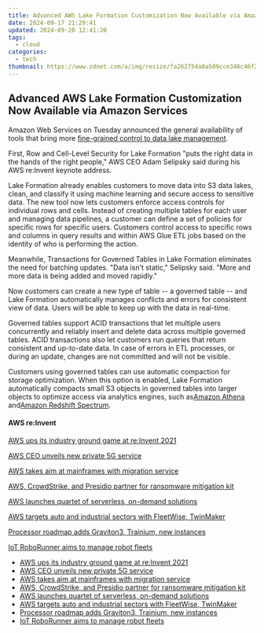 ```yaml
---
title: Advanced AWS Lake Formation Customization Now Available via Amazon Services
date: 2024-09-17 21:29:41
updated: 2024-09-20 12:41:20
tags:
  - cloud
categories:
  - tech
thumbnail: https://www.zdnet.com/a/img/resize/fa262754a0a509cce346c46f20d6465b8567441f/2021/06/28/20a585a6-81ff-4046-bba5-b4f43a73ca87/aws-bugfest-competition-to-find-and-fix-amazon-bugs.jpg?width=278&height=156&fit=crop&auto=webp
---
```


## Advanced AWS Lake Formation Customization Now Available via Amazon Services

Amazon Web Services on Tuesday announced the general availability of tools that bring more [fine-grained control to data lake management](https://buy.geni.us/Proxy.ashx?TSID=368250&GR%5FURL=https%3A%2F%2Faws.amazon.com%2Fblogs%2Faws%2Faws-lake-formation-general-availability-of-cell-level-security-and-governed-tables-with-automatic-compaction%2F%3Ftag%3Dzd-buy-button-20%26ascsubtag%3D%5F%5FCOM%5FCLICK%5FID%5F%5F%7Ce02710da-7eb7-4cd1-83ad-5bcd5f170aa0%7Cdtp&dtb=1). 

First, Row and Cell-Level Security for Lake Formation "puts the right data in the hands of the right people," AWS CEO Adam Selipsky said during his AWS re:Invent keynote address. 

Lake Formation already enables customers to move data into S3 data lakes, clean, and classify it using machine learning and secure access to sensitive data. The new tool now lets customers enforce access controls for individual rows and cells. Instead of creating multiple tables for each user and managing data pipelines, a customer can define a set of policies for specific rows for specific users. Customers control access to specific rows and columns in query results and within AWS Glue ETL jobs based on the identity of who is performing the action. 

Meanwhile, Transactions for Governed Tables in Lake Formation eliminates the need for batching updates. "Data isn't static," Selipsky said. "More and more data is being added and moved rapidly."

Now customers can create a new type of table -- a governed table -- and Lake Formation automatically manages conflicts and errors for consistent view of data. Users will be able to keep up with the data in real-time. 

Governed tables support ACID transactions that let multiple users concurrently and reliably insert and delete data across multiple governed tables. ACID transactions also let customers run queries that return consistent and up-to-date data. In case of errors in ETL processes, or during an update, changes are not committed and will not be visible.

Customers using governed tables can use automatic compaction for storage optimization. When this option is enabled, Lake Formation automatically compacts small S3 objects in governed tables into larger objects to optimize access via analytics engines, such as[Amazon Athena](https://buy.geni.us/Proxy.ashx?TSID=368250&GR%5FURL=https%3A%2F%2Faws.amazon.com%2Fathena%2F%3Ftag%3Dzd-buy-button-20%26ascsubtag%3D%5F%5FCOM%5FCLICK%5FID%5F%5F%7Ce02710da-7eb7-4cd1-83ad-5bcd5f170aa0%7Cdtp&dtb=1) and[Amazon Redshift Spectrum](https://buy.geni.us/Proxy.ashx?TSID=368250&GR%5FURL=https%3A%2F%2Fdocs.aws.amazon.com%2Fredshift%2Flatest%2Fdg%2Fc-getting-started-using-spectrum.html%3Ftag%3Dzd-buy-button-20%26ascsubtag%3D%5F%5FCOM%5FCLICK%5FID%5F%5F%7Ce02710da-7eb7-4cd1-83ad-5bcd5f170aa0%7Cdtp&dtb=1). 

#### AWS re:Invent

[AWS ups its industry ground game at re:Invent 2021](https://www.zdnet.com/article/aws-ups-its-industry-ground-game-at-reinvent-2021/ "AWS ups its industry ground game at re:Invent 2021")

[AWS CEO unveils new private 5G service](https://www.zdnet.com/article/aws-ceo-announces-private-5g-at-reinvent-2021/ "AWS CEO unveils new private 5G service")

[AWS takes aim at mainframes with migration service](https://www.zdnet.com/article/aws-takes-aim-at-mainframes-with-migration-service/ "AWS takes aim at mainframes with migration service")

[AWS, CrowdStrike, and Presidio partner for ransomware mitigation kit](https://www.zdnet.com/article/amazon-web-services-crowdstrike-and-presidio-partner-for-ransomware-mitigation-kit/ "AWS, CrowdStrike, and Presidio partner for ransomware mitigation kit")

[AWS launches quartet of serverless, on-demand solutions](https://www.zdnet.com/article/aws-goes-all-in-on-serverless-on-demand-solutions-with-quartet-of-launches/ "AWS launches quartet of serverless, on-demand solutions")

[AWS targets auto and industrial sectors with FleetWise, TwinMaker](https://www.zdnet.com/article/aws-targets-auto-and-industrial-sectors-with-fleetwise-twinmaker/ "AWS targets auto and industrial sectors with FleetWise, TwinMaker")

[Processor roadmap adds Graviton3, Trainium, new instances](https://www.zdnet.com/article/aws-fleshes-out-processor-roadmap-with-graviton3-trainium-new-instances/ "Processor roadmap adds Graviton3, Trainium, new instances")

[IoT RoboRunner aims to manage robot fleets](https://www.zdnet.com/article/aws-launches-aws-iot-roborunner-aims-to-manage-robot-fleets/ "IoT RoboRunner aims to manage robot fleets")

* [AWS ups its industry ground game at re:Invent 2021](https://www.zdnet.com/article/aws-ups-its-industry-ground-game-at-reinvent-2021/ "AWS ups its industry ground game at re:Invent 2021")
* [AWS CEO unveils new private 5G service](https://www.zdnet.com/article/aws-ceo-announces-private-5g-at-reinvent-2021/ "AWS CEO unveils new private 5G service")
* [AWS takes aim at mainframes with migration service](https://www.zdnet.com/article/aws-takes-aim-at-mainframes-with-migration-service/ "AWS takes aim at mainframes with migration service")
* [AWS, CrowdStrike, and Presidio partner for ransomware mitigation kit](https://www.zdnet.com/article/amazon-web-services-crowdstrike-and-presidio-partner-for-ransomware-mitigation-kit/ "AWS, CrowdStrike, and Presidio partner for ransomware mitigation kit")
* [AWS launches quartet of serverless, on-demand solutions](https://www.zdnet.com/article/aws-goes-all-in-on-serverless-on-demand-solutions-with-quartet-of-launches/ "AWS launches quartet of serverless, on-demand solutions")
* [AWS targets auto and industrial sectors with FleetWise, TwinMaker](https://www.zdnet.com/article/aws-targets-auto-and-industrial-sectors-with-fleetwise-twinmaker/ "AWS targets auto and industrial sectors with FleetWise, TwinMaker")
* [Processor roadmap adds Graviton3, Trainium, new instances](https://www.zdnet.com/article/aws-fleshes-out-processor-roadmap-with-graviton3-trainium-new-instances/ "Processor roadmap adds Graviton3, Trainium, new instances")
* [IoT RoboRunner aims to manage robot fleets](https://www.zdnet.com/article/aws-launches-aws-iot-roborunner-aims-to-manage-robot-fleets/ "IoT RoboRunner aims to manage robot fleets")

<ins class="adsbygoogle"
     style="display:block"
     data-ad-format="autorelaxed"
     data-ad-client="ca-pub-7571918770474297"
     data-ad-slot="1223367746"></ins>



<ins class="adsbygoogle"
     style="display:block"
     data-ad-client="ca-pub-7571918770474297"
     data-ad-slot="8358498916"
     data-ad-format="auto"
     data-full-width-responsive="true"></ins>
